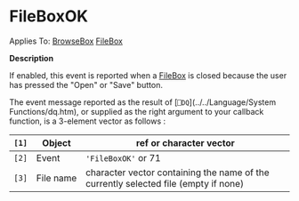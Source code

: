 




<h1 class="heading"><span class="name">FileBoxOK</span></h1>

Applies To: [BrowseBox](./browsebox.md) [FileBox](./filebox.md)


**Description**


If enabled, this event is reported when a [FileBox](./filebox.md) is closed because the user has pressed the "Open" or "Save" button.


The event message reported as the result of [`⎕DQ`](../../Language/System Functions/dq.htm), or supplied as the right argument to your callback function, is a 3-element vector as follows :


| `[1]` | Object | ref or character vector |
| --- | --- | ---  |
| `[2]` | Event | `'FileBoxOK'` or 71 |
| `[3]` | File name | character vector containing the name of the currently selected file (empty if none) |



